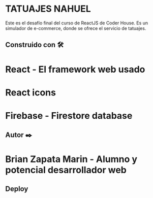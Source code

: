 # TATUAJES NAHUEL

Este es el desafío final del curso de ReactJS de Coder House. Es un simulador de e-commerce, donde se ofrece el servicio de tatuajes.

## Construido con 🛠️

# React - El framework web usado

# React icons

# Firebase - Firestore database

## Autor ✒️

# Brian Zapata Marin - Alumno y potencial desarrollador web

## Deploy
